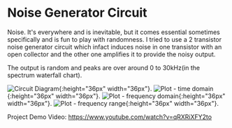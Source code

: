 # Noise Generator Circuit

Noise. It's everywhere and is inevitable, but it comes essential sometimes specifically and is fun to play with randomness. I tried to use a 2 transistor noise generator circuit which infact induces noise in one transistor with an open collector and the other one amplifies it to provide the noisy output.

The output is random and peaks are over around 0 to 30kHz(in the spectrum waterfall chart). 

![Circuit Diagram](circuit_dia.png){:height="36px" width="36px"}.
![Plot - time domain](noise_td1.png){:height="36px" width="36px"}.
![Plot - frequency domain](noise_fd1.png){:height="36px" width="36px"}.
![Plot - frequency range](noise_fd2.png){:height="36px" width="36px"}.

Project Demo Video: https://www.youtube.com/watch?v=qRXRiXFY2to
